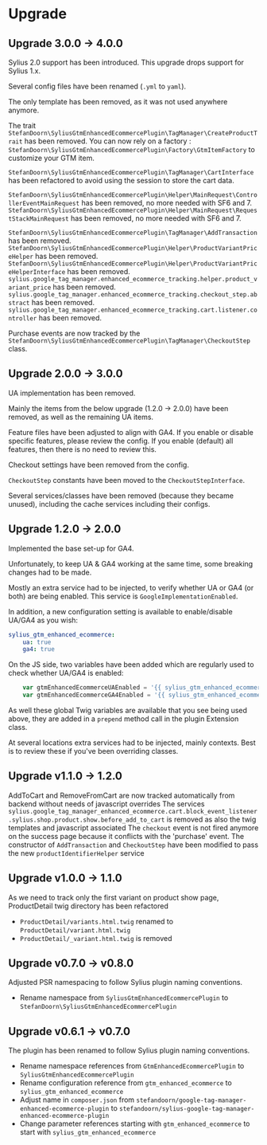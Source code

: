 # Upgrade

Upgrade 3.0.0 -> 4.0.0
----------------------

Sylius 2.0 support has been introduced. This upgrade drops support for Sylius 1.x.

Several config files have been renamed (`.yml` to `yaml`).

The only template has been removed, as it was not used anywhere anymore.

The trait `StefanDoorn\SyliusGtmEnhancedEcommercePlugin\TagManager\CreateProductTrait` has been removed.
You can now rely on a factory : `StefanDoorn\SyliusGtmEnhancedEcommercePlugin\Factory\GtmItemFactory` to customize your GTM item.

`StefanDoorn\SyliusGtmEnhancedEcommercePlugin\TagManager\CartInterface` has been refactored to avoid using the session to store the cart data.

`StefanDoorn\SyliusGtmEnhancedEcommercePlugin\Helper\MainRequest\ControllerEventMainRequest` has been removed, no more needed with SF6 and 7.
`StefanDoorn\SyliusGtmEnhancedEcommercePlugin\Helper\MainRequest\RequestStackMainRequest` has been removed, no more needed with SF6 and 7.

`StefanDoorn\SyliusGtmEnhancedEcommercePlugin\TagManager\AddTransaction` has been removed.
`StefanDoorn\SyliusGtmEnhancedEcommercePlugin\Helper\ProductVariantPriceHelper` has been removed.
`StefanDoorn\SyliusGtmEnhancedEcommercePlugin\Helper\ProductVariantPriceHelperInterface` has been removed.
`sylius.google_tag_manager.enhanced_ecommerce_tracking.helper.product_variant_price` has been removed.
`sylius.google_tag_manager.enhanced_ecommerce_tracking.checkout_step.abstract` has been removed.
`sylius.google_tag_manager.enhanced_ecommerce_tracking.cart.listener.controller` has been removed.

Purchase events are now tracked by the `StefanDoorn\SyliusGtmEnhancedEcommercePlugin\TagManager\CheckoutStep` class.

Upgrade 2.0.0 -> 3.0.0
----------------------

UA implementation has been removed. 

Mainly the items from the below upgrade (1.2.0 -> 2.0.0) have been removed, as well as the remaining UA items.

Feature files have been adjusted to align with GA4. If you enable or disable specific features, please review the config. If you enable (default) all features, then there is no need to review this.

Checkout settings have been removed from the config.

`CheckoutStep` constants have been moved to the `CheckoutStepInterface`.

Several services/classes have been removed (because they became unused), including the cache services including their configs.

Upgrade 1.2.0 -> 2.0.0
----------------------

Implemented the base set-up for GA4. 

Unfortunately, to keep UA & GA4 working at the same time, some breaking changes had to be made. 

Mostly an extra service had to be injected, to verify whether UA or GA4 (or both) are being enabled. This service is `GoogleImplementationEnabled`.

In addition, a new configuration setting is available to enable/disable UA/GA4 as you wish:

```yaml
sylius_gtm_enhanced_ecommerce:
    ua: true
    ga4: true
```

On the JS side, two variables have been added which are regularly used to check whether UA/GA4 is enabled:

```javascript
    var gtmEnhancedEcommerceUAEnabled = '{{ sylius_gtm_enhanced_ecommerce_google_ua }}';
    var gtmEnhancedEcommerceGA4Enabled = '{{ sylius_gtm_enhanced_ecommerce_google_ga4 }}';
```

As well these global Twig variables are available that you see being used above, they are added in a `prepend` method call in the plugin Extension class.

At several locations extra services had to be injected, mainly contexts. Best is to review these if you've been overriding classes.

Upgrade v1.1.0 -> 1.2.0
-----------------------

AddToCart and RemoveFromCart are now tracked automatically from backend without needs of javascript overrides
The services `sylius.google_tag_manager_enhanced_ecommerce.cart.block_event_listener.sylius.shop.product.show.before_add_to_cart` is removed as also the twig templates and javascript associated
The `checkout` event is not fired anymore on the success page because it conflicts with the 'purchase' event.
The constructor of `AddTransaction` and `CheckoutStep` have been modified to pass the new `productIdentifierHelper` service  


Upgrade v1.0.0 -> 1.1.0
-----------------------

As we need to track only the first variant on product show page, ProductDetail twig directory has been refactored
* `ProductDetail/variants.html.twig` renamed to `ProductDetail/variant.html.twig`
* `ProductDetail/_variant.html.twig` is removed

Upgrade v0.7.0 -> v0.8.0
------------------------

Adjusted PSR namespacing to follow Sylius plugin naming conventions.

* Rename namespace from `SyliusGtmEnhancedEcommercePlugin` to `StefanDoorn\SyliusGtmEnhancedEcommercePlugin`

Upgrade v0.6.1 -> v0.7.0
------------------------

The plugin has been renamed to follow Sylius plugin naming conventions.

* Rename namespace references from `GtmEnhancedEcommercePlugin` to `SyliusGtmEnhancedEcommercePlugin`
* Rename configuration reference from `gtm_enhanced_ecommerce` to `sylius_gtm_enhanced_ecommerce`
* Adjust name in `composer.json` from `stefandoorn/google-tag-manager-enhanced-ecommerce-plugin` to `stefandoorn/sylius-google-tag-manager-enhanced-ecommerce-plugin`
* Change parameter references starting with `gtm_enhanced_ecommerce` to start with `sylius_gtm_enhanced_ecommerce`

